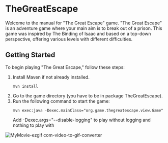 # TheGreatEscape

Welcome to the manual for "The Great Escape" game. "The Great Escape" is an
adventure game where your main aim is to break out of a prison. This game was inspired by
The Binding of Isaac and based on a top-down perspective, offering various levels
with different difficulties.
## Getting Started
To begin playing "The Great Escape," follow these steps:
1. Install Maven if not already installed.
   ```
   mvn install
   ```
3. Go to the game directory (you have to be in package TheGreatEscape).
4. Run the following command to start the game:
   ```
   mvn exec:java -Dexec.mainClass="org.game.thegreatescape.view.Game"
   ```
   Add -Dexec.args="--disable-logging" to play without logging and nothing to play with



![MyMovie-ezgif com-video-to-gif-converter](https://github.com/ofgot/TheGreatEscape/assets/113288163/c7d25b53-4276-41f8-bf62-4e15c3d98e0d)


